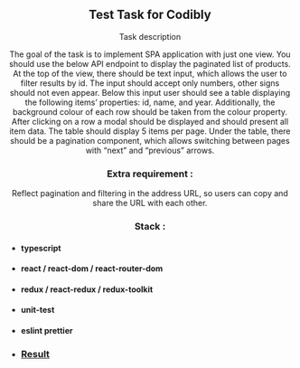 <p align="center">
    <h2 align="center">Test Task for Codibly</h2>
</p>

<p align="center">
    Task description
</p>

<p align="center"> The goal of the task is to implement SPA application with just one view. You should use the below API endpoint to display the paginated list of products. At the top of the view, there should be text input, which allows the user to filter results by id. The input should accept only numbers, other signs should not even appear. Below this input user should see a table displaying the following items’ properties: id, name, and year. Additionally, the background colour of each row should be taken from the colour property. After clicking on a row a modal should be displayed and should present all item data. The table should display 5 items per page. Under the table, there should be a pagination component, which allows switching between pages with “next” and “previous” arrows.
</p>

<p align="center">
    <h3 align="center">Extra requirement :</h3>
</p>
<p align="center"> Reflect pagination and filtering in the address URL, so users can copy and share the URL with each other.
</p>

<p align="center">
    <h3 align="center">Stack :</h3>
</p>

- #### typescript
- #### react / react-dom / react-router-dom
- #### redux / react-redux / redux-toolkit
- #### unit-test
- #### eslint prettier

- ### [Result](https://dzmitryyesis.github.io/CodiblyTest)

